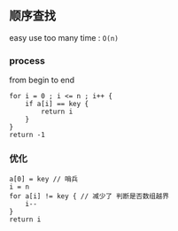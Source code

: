 ##  顺序查找
easy
use too many time : `O(n)` 

###   process
from begin to end

```shell
for i = 0 ; i <= n ; i++ {
	if a[i] == key {
		return i
	}
}
return -1
```

###   优化

```shell
a[0] = key // 哨兵
i = n
for a[i] != key { // 减少了 判断是否数组越界
	i--
}
return i
```


